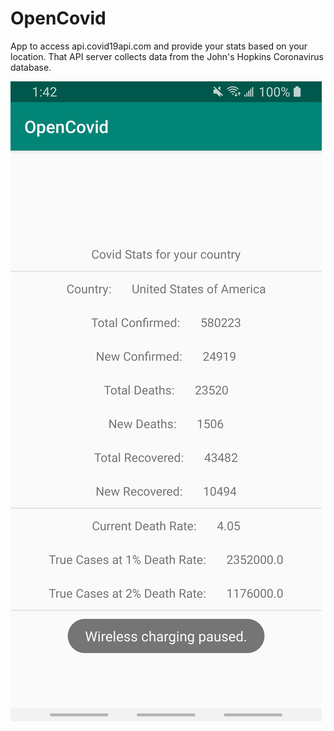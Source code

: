 # OpenCovid
 App to access api.covid19api.com and provide your stats based on your location.  That API server collects data
 from the John's Hopkins Coronavirus database.
 
 ![alt text](https://raw.githubusercontent.com/neuman8/OpenCovid/master/20200414-OpenCovid.jpg)
